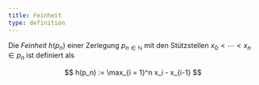 ```yaml
---
title: Feinheit
type: definition
---
```


Die *Feinheit* $h(p_n)$ einer Zerlegung $p_{n \in \mathbb{N}}$ mit den Stützstellen $x_0 \lt \cdots \lt x_n \in p_n$ ist definiert als

$$
	h(p_n) := \max_{i = 1}^n x_i - x_{i-1}
$$